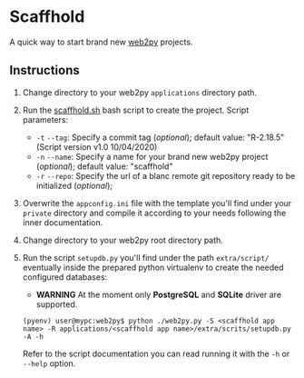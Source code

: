# Scaffhold

A quick way to start brand new [web2py](http://web2py.com/) projects.

## Instructions

1. Change directory to your web2py `applications` directory path.

2. Run the [scaffhold.sh](scaffhold.sh) bash script to create the project.
    Script parameters:
    - `-t` `--tag`: Specify a commit tag (*optional*);
        default value: "R-2.18.5" (Script version v1.0 10/04/2020)
    - `-n` `--name`: Specify a name for your brand new web2py project  (*optional*);
        default value: "scaffhold"
    - `-r` `--repo`: Specify the url of a blanc remote git repository ready to be initialized (*optional*);

3. Overwrite the `appconfig.ini` file with the template you'll find under your
`private` directory and compile it according to your needs following the inner
documentation.

1. Change directory to your web2py root directory path.

4. Run the script `setupdb.py` you'll find under the path `extra/script/` eventually
inside the prepared python virtualenv to create the needed configured databases:

    - **WARNING** At the moment only **PostgreSQL** and **SQLite** driver are
    supported.

    ```
    (pyenv) user@mypc:web2py$ python ./web2py.py -S <scaffhold app name> -R applications/<scaffhold app name>/extra/scrits/setupdb.py -A -h
    ```

    Refer to the script documentation you can read running it with the `-h` or `--help` option.
